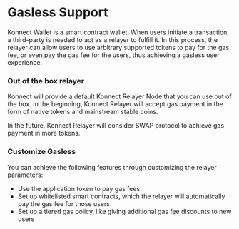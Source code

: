 # Gasless Support

Konnect Wallet is a smart contract wallet. When users initiate a transaction, a third-party is needed to act as a relayer to fulfill it. In this process, the relayer can allow users to use arbitrary supported tokens to pay for the gas fee, or even pay the gas fee for the users, thus achieving a gasless user experience.

### Out of the box relayer

Konnect will provide a default Konnect Relayer Node that you can use out of the box. In the beginning, Konnect Relayer will accept gas payment in the form of native tokens and mainstream stable coins.

In the future, Konnect Relayer will consider SWAP protocol to achieve gas payment in more tokens.

### Customize Gasless

You can achieve the following features through customizing the relayer parameters:

* Use the application token to pay gas fees
* Set up whitelisted smart contracts, which the relayer will automatically pay the gas fee for those users
* Set up a tiered gas policy, like giving additional gas fee discounts to new users
